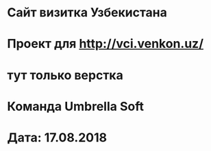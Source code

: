 # Сайт визитка Узбекистана
# Проект для http://vci.venkon.uz/
# тут только верстка
# Команда Umbrella Soft
# Дата: 17.08.2018
